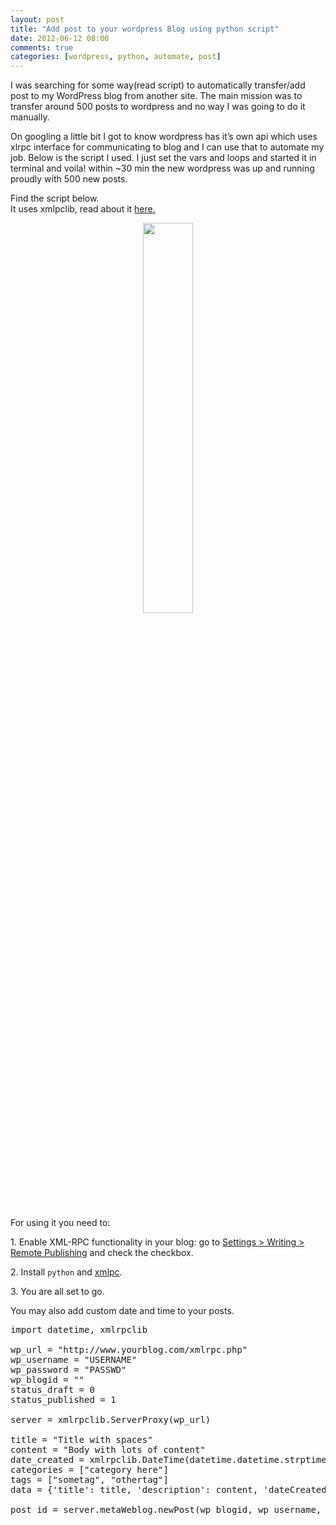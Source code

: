 ```yaml
---
layout: post
title: "Add post to your wordpress Blog using python script"
date: 2012-06-12 08:00
comments: true
categories: [wordpress, python, automate, post]
---
```

 <p>I was searching for some way(read script) to automatically transfer/add post to my WordPress blog from another site. The main mission was to transfer around 500 posts to wordpress and no way I was going to do it manually.</p>
 <p>On googling a little bit I got to know wordpress has it&#8217;s own api which uses xlrpc interface for communicating to blog and I can use that to automate my job. Below is the script I used. I just set the vars and loops and started it in terminal and voila! within ~30 min the new wordpress was up and running proudly with 500 new posts.</p>
<!--more-->
 <p>Find the script below.<br />
 It uses xmlpclib, read about it <a href="http://codex.wordpress.org/XML-RPC_Support">here.</a></p>
<center><img class="noborder" src="/images/posts/wordpressicon.png" height=40% width=40%></center><br>
<p>For using it you need to:</p>
<p>1. Enable XML-RPC functionality in your blog: go to <a title="Settings Writing Screen" href="http://codex.wordpress.org/Settings_Writing_Screen#Remote_Publishing">Settings &gt; Writing &gt; Remote Publishing</a> and check the checkbox.</p>
<p>2. Install <code>python</code> and <a href="http://sourceforge.net/projects/py-xmlrpc/">xmlpc</a>.</p>
<p>3. You are all set to go.</p>
<p>You may also add custom date and time to your posts.</p>


<pre class="sh_python">
import datetime, xmlrpclib

wp_url = "http://www.yourblog.com/xmlrpc.php"
wp_username = "USERNAME"
wp_password = "PASSWD"
wp_blogid = ""
status_draft = 0
status_published = 1

server = xmlrpclib.ServerProxy(wp_url)

title = "Title with spaces"
content = "Body with lots of content"
date_created = xmlrpclib.DateTime(datetime.datetime.strptime("2011-10-20 21:08", "%Y-%m-%d %H:%M"))
categories = ["category here"]
tags = ["sometag", "othertag"] 
data = {'title': title, 'description': content, 'dateCreated': date_created, 'categories': categories, 'mt_keywords': tags}

post_id = server.metaWeblog.newPost(wp_blogid, wp_username, wp_password, data, status_published)
</pre>
